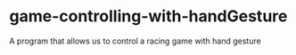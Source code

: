 # game-controlling-with-handGesture
A program that allows us to control a racing game  with hand gesture
